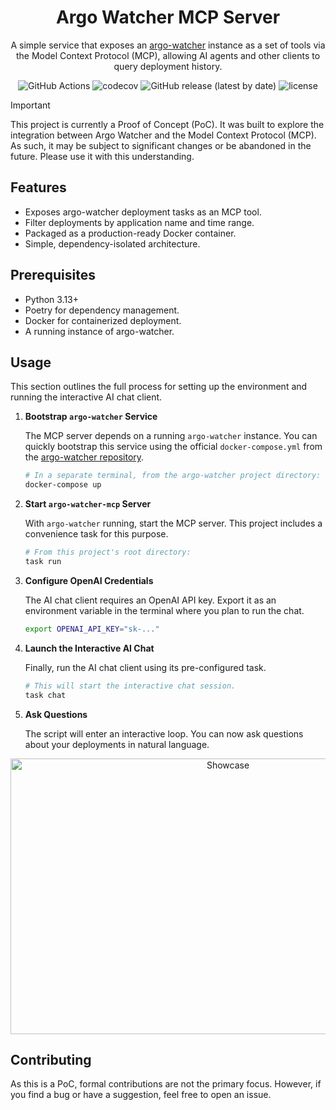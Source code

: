 <div align="center">

# Argo Watcher MCP Server

A simple service that exposes an [argo-watcher](https://github.com/shini4i/argo-watcher) instance as a set of tools via the Model Context Protocol (MCP), allowing AI agents and other clients to query deployment history.

![GitHub Actions](https://img.shields.io/github/actions/workflow/status/shini4i/argo-watcher-mcp/run-tests.yml?branch=main&style=plastic)
![codecov](https://img.shields.io/codecov/c/github/shini4i/argo-watcher-mcp?style=plastic&token=E61B6OYPFX)
![GitHub release (latest by date)](https://img.shields.io/github/v/release/shini4i/argo-watcher-mcp?style=plastic)
![license](https://img.shields.io/github/license/shini4i/argo-watcher-mcp?style=plastic)

</div>

> [!IMPORTANT]
> This project is currently a Proof of Concept (PoC). It was built to explore the integration between Argo Watcher and the Model Context Protocol (MCP). As such, it may be subject to significant changes or be abandoned in the future. Please use it with this understanding.

## Features

- Exposes argo-watcher deployment tasks as an MCP tool.
- Filter deployments by application name and time range.
- Packaged as a production-ready Docker container.
- Simple, dependency-isolated architecture.

## Prerequisites

- Python 3.13+
- Poetry for dependency management.
- Docker for containerized deployment.
- A running instance of argo-watcher.

## Usage

This section outlines the full process for setting up the environment and running the interactive AI chat client.

1.  **Bootstrap `argo-watcher` Service**

    The MCP server depends on a running `argo-watcher` instance. You can quickly bootstrap this service using the official `docker-compose.yml` from the [argo-watcher repository](https://github.com/shini4i/argo-watcher/blob/main/docker-compose.yml).

    ```bash
    # In a separate terminal, from the argo-watcher project directory:
    docker-compose up
    ```

2.  **Start `argo-watcher-mcp` Server**

    With `argo-watcher` running, start the MCP server. This project includes a convenience task for this purpose.

    ```bash
    # From this project's root directory:
    task run
    ```

3.  **Configure OpenAI Credentials**

    The AI chat client requires an OpenAI API key. Export it as an environment variable in the terminal where you plan to run the chat.

    ```bash
    export OPENAI_API_KEY="sk-..."
    ```

4.  **Launch the Interactive AI Chat**

    Finally, run the AI chat client using its pre-configured task.

    ```bash
    # This will start the interactive chat session.
    task chat
    ```

5.  **Ask Questions**

    The script will enter an interactive loop. You can now ask questions about your deployments in natural language.

<div align="center">

<img src="https://raw.githubusercontent.com/shini4i/assets/main/src/argo-watcher-mcp/argo-watcher-mcp-chat.png" alt="Showcase" height="441" width="680">

</div>

## Contributing

As this is a PoC, formal contributions are not the primary focus. However, if you find a bug or have a suggestion, feel free to open an issue.

